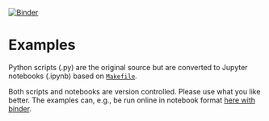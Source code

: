 [![Binder](https://mybinder.org/badge_logo.svg)][url_binder]
# Examples

Python scripts (.py) are the original source
but are converted to
Jupyter notebooks (.ipynb) based on [`Makefile`](Makefile).

Both scripts and notebooks are version controlled.
Please use what you like better.
The examples can, e.g., be run online in notebook format [here with binder][url_binder].

[url_binder]: https://mybinder.org/v2/gh/JulianKarlBauer/orientation_averaged_mean_field_private/HEAD

